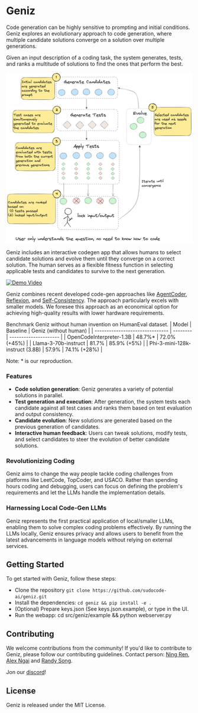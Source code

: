 # Geniz

Code generation can be highly sensitive to prompting and initial conditions. Geniz explores an evolutionary approach to code generation, where multiple candidate solutions converge on a solution over multiple generations.

Given an input description of a coding task, the system generates, tests, and ranks a multitude of solutions to find the ones that perform the best.

![diagram](static/geniz_diagram.png)

Geniz includes an interactive codegen app that allows humans to select candidate solutions and evolve them until they converge on a correct solution. The human serves as a flexible fitness function in selecting applicable tests and candidates to survive to the next generation.

[![Demo Video](static/demo_1.gif)](https://www.youtube.com/watch?v=S_vB7qQ3qs4)

Geniz combines recent developed code-gen approaches like [AgentCoder](https://arxiv.org/abs/2312.13010), [Reflexion](https://arxiv.org/abs/2303.11366), and [Self-Consistency](https://arxiv.org/abs/2203.11171). The approach particularly excels with smaller models. We foresee this approach as an economical option for achieving high-quality results with lower hardware requirements.

Benchmark Geniz without human invention on HumanEval dataset.
| Model                           | Baseline | Geniz (without human) |
| ------------------------------- | -------- | --------------------- |
| OpenCodeInterpreter-1.3B        | 48.7%*   | 72.0% (+45%)          |
| Llama-3-70b-instruct            | 81.7%    | 85.9% (+5%)           |
| Phi-3-mini-128k-instruct (3.8B) | 57.9%    | 74.1% (+28%)          |

Note: * is our reproduction.


###  Features
* **Code solution generation**: Geniz generates a variety of potential solutions in parallel.
* **Test generation and execution**: After generation, the system tests each candidate against all test cases and ranks them based on test evaluation and output consistency.
* **Candidate evolution**: New solutions are generated based on the previous generation of candidates.
* **Interactive human feedback**: Users can tweak solutions, modify tests, and select candidates to steer the evolution of better candidate solutions.

### Revolutionizing Coding
Geniz aims to change the way people tackle coding challenges from platforms like LeetCode, TopCoder, and USACO. Rather than spending hours coding and debugging, users can focus on defining the problem's requirements and let the LLMs handle the implementation details.

### Harnessing Local Code-Gen LLMs
Geniz represents the first practical application of local/smaller LLMs, enabling them to solve complex coding problems effectively. By running the LLMs locally, Geniz ensures privacy and allows users to benefit from the latest advancements in language models without relying on external services.

## Getting Started

To get started with Geniz, follow these steps:

* Clone the repository `git clone https://github.com/sudocode-ai/geniz.git`
* Install the dependencies: `cd geniz && pip install -e .`
* (Optional) Prepare keys.json (See keys.json.example), or type in the UI.
* Run the webapp: cd src/geniz/example && python webserver.py


## Contributing

We welcome contributions from the community! If you'd like to contribute to Geniz, please follow our contributing guidelines.
Contact person: [Ning Ren](https://www.linkedin.com/in/renning22/), [Alex Ngai](https://www.linkedin.com/in/alexngai/) and [Randy Song](https://www.linkedin.com/in/randy-song/).


Jon our [discord](https://discord.com/channels/1115708641052471446/1252342616394043446)!

## License

Geniz is released under the MIT License.
